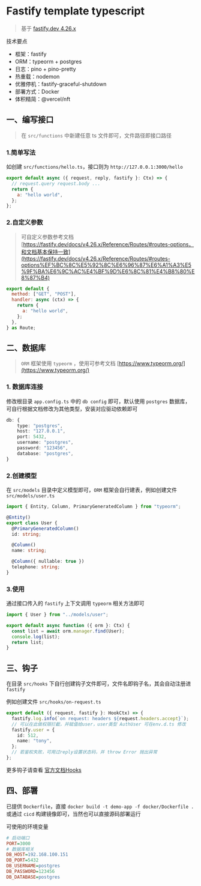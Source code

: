 # Fastify template typescript

> 基于 [fastify.dev 4.26.x](https://fastify.dev/docs/v4.26.x/)

技术要点
- 框架：fastify
- ORM：typeorm + postgres
- 日志：pino + pino-pretty
- 热重载：nodemon
- 优雅停机：fastify-graceful-shutdown
- 部署方式：Docker
- 体积精简：@vercel/nft

## 一、编写接口

> 在 `src/functions` 中新建任意 ts 文件即可，文件路径即接口路径

### 1.简单写法

如创建 `src/functions/hello.ts`，接口则为 `http://127.0.0.1:3000/hello`

```js
export default async ({ request, reply, fastify }: Ctx) => {
  // request.query request.body ...
  return {
    a: "hello world",
  };
};
```

### 2.自定义参数

> 可自定义参数参考文档 [https://fastify.dev/docs/v4.26.x/Reference/Routes/#routes-options，和文档基本保持一致](https://fastify.dev/docs/v4.26.x/Reference/Routes/#routes-options%EF%BC%8C%E5%92%8C%E6%96%87%E6%A1%A3%E5%9F%BA%E6%9C%AC%E4%BF%9D%E6%8C%81%E4%B8%80%E8%87%B4)

```js
export default {
  method: ["GET", "POST"],
  handler: async (ctx) => {
    return {
      a: "hello world",
    };
  },
} as Route;
```

## 二、数据库

> `ORM` 框架使用 `typeorm` ，使用可参考文档 [https://www.typeorm.org/](https://www.typeorm.org/)

### 1. 数据库连接

修改根目录 `app.config.ts` 中的 `db config` 即可，默认使用 `postgres` 数据库，可自行根据文档修改为其他类型，安装对应驱动依赖即可

```ts
db: {
    type: "postgres",
    host: "127.0.0.1",
    port: 5432,
    username: "postgres",
    password: "123456",
    database: "postgres",
}
```

### 2.创建模型

在 `src/models` 目录中定义模型即可，`ORM` 框架会自行建表，例如创建文件 `src/models/user.ts`

```ts
import { Entity, Column, PrimaryGeneratedColumn } from "typeorm";

@Entity()
export class User {
  @PrimaryGeneratedColumn()
  id: string;

  @Column()
  name: string;

  @Column({ nullable: true })
  telephone: string;
}

```

### 3.使用

通过接口传入的 `fastify` 上下文调用 `typeorm` 相关方法即可

```ts
import { User } from "../models/user";

export default async function ({ orm }: Ctx) {
  const list = await orm.manager.find(User);
  console.log(list);
  return list;
}
```

## 三、钩子

在目录 `src/hooks` 下自行创建钩子文件即可，文件名即钩子名，其会自动注册进 `fastify`

例如创建文件 `src/hooks/on-request.ts`

```ts
export default ({ request, fastify }: HookCtx) => {
  fastify.log.info(`on request: headers ${request.headers.accept}`);
  // 可以在此做权限拦截，并赋值给user，user类型 AuthUser 可在env.d.ts 修改
  fastify.user = {
    id: 512,
    name: "tony",
  };
  // 若鉴权失败，可用过reply设置状态码，并 throw Error 抛出异常
};

```

更多钩子请查看 [官方文档Hooks](https://www.fastify.cn/docs/latest/Hooks/#prehandler)

## 四、部署

已提供 `Dockerfile`，直接 `docker build -t demo-app -f docker/Dockerfile .` 或通过 `cicd` 构建镜像即可，当然也可以直接源码部署运行

可使用的环境变量

```ini
# 启动端口
PORT=3000
# 数据库相关
DB_HOST=192.168.100.151
DB_PORT=5432
DB_USERNAME=postgres
DB_PASSWORD=123456
DB_DATABASE=postgres
```
